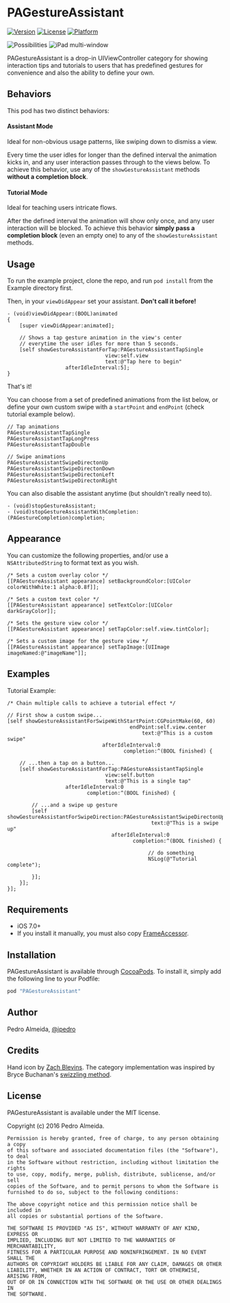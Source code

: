# PAGestureAssistant

[![Version](https://img.shields.io/cocoapods/v/PAGestureAssistant.svg?style=flat)](http://cocoapods.org/pods/PAGestureAssistant)
[![License](https://img.shields.io/cocoapods/l/PAGestureAssistant.svg?style=flat)](http://cocoapods.org/pods/PAGestureAssistant)
[![Platform](https://img.shields.io/cocoapods/p/PAGestureAssistant.svg?style=flat)](http://cocoapods.org/pods/PAGestureAssistant)

![Possibilities](http://i.imgur.com/DVnwy8S.gif)
![iPad multi-window](http://i.imgur.com/jSNJBKS.gif)

  PAGestureAssistant is a drop-in UIViewController category for showing interaction tips and tutorials to users that has predefined gestures for convenience and also the ability to define your own.

## Behaviors

This pod has two distinct behaviors:

#### Assistant Mode
Ideal for non-obvious usage patterns, like swiping down to dismiss a view.

Every time the user idles for longer than the defined interval the animation kicks in, and any user interaction passes through to the views below. To achieve this behavior, use any of the `showGestureAssistant` methods **without a completion block**.

#### Tutorial Mode
Ideal for teaching users intricate flows.

After the defined interval the animation will show only once, and any user interaction will be blocked. To achieve this behavior **simply pass a completion block** (even an empty one) to any of the `showGestureAssistant` methods.

## Usage

To run the example project, clone the repo, and run `pod install` from the Example directory first.

Then, in your `viewDidAppear` set your assistant. **Don't call it before!**

```objc
- (void)viewDidAppear:(BOOL)animated
{
    [super viewDidAppear:animated];

    // Shows a tap gesture animation in the view's center
    // everytime the user idles for more than 5 seconds.
    [self showGestureAssistantForTap:PAGestureAssistantTapSingle
                                view:self.view
                                text:@"Tap here to begin"
                   afterIdleInterval:5];
}
```

That's it!

You can choose from a set of predefined animations from the list below, or define your own custom swipe with a `startPoint` and `endPoint` (check tutorial example below).

```objc
// Tap animations
PAGestureAssistantTapSingle
PAGestureAssistantTapLongPress
PAGestureAssistantTapDouble

// Swipe animations
PAGestureAssistantSwipeDirectonUp
PAGestureAssistantSwipeDirectonDown
PAGestureAssistantSwipeDirectonLeft
PAGestureAssistantSwipeDirectonRight
```


You can also disable  the assistant anytime (but shouldn't really need to).

```objc
- (void)stopGestureAssistant;
- (void)stopGestureAssistantWithCompletion:(PAGestureCompletion)completion;
```

## Appearance
You can customize the following properties, and/or use a `NSAttributedString` to format text as you wish.

```objc
/* Sets a custom overlay color */
[[PAGestureAssistant appearance] setBackgroundColor:[UIColor colorWithWhite:1 alpha:0.8f]];

/* Sets a custom text color */
[[PAGestureAssistant appearance] setTextColor:[UIColor darkGrayColor]];

/* Sets the gesture view color */
[[PAGestureAssistant appearance] setTapColor:self.view.tintColor];

/* Sets a custom image for the gesture view */
[[PAGestureAssistant appearance] setTapImage:[UIImage imageNamed:@"imageName"]];
```

## Examples
Tutorial Example:

```objc
/* Chain multiple calls to achieve a tutorial effect */

// First show a custom swipe...
[self showGestureAssistantForSwipeWithStartPoint:CGPointMake(60, 60)
                                        endPoint:self.view.center
                                            text:@"This is a custom swipe"
                               afterIdleInterval:0
                                      completion:^(BOOL finished) {

    // ...then a tap on a button...
    [self showGestureAssistantForTap:PAGestureAssistantTapSingle
                                view:self.button
                                text:@"This is a single tap"
                   afterIdleInterval:0
                          completion:^(BOOL finished) {

        // ...and a swipe up gesture
        [self showGestureAssistantForSwipeDirection:PAGestureAssistantSwipeDirectonUp
                                               text:@"This is a swipe up"
                                  afterIdleInterval:0
                                         completion:^(BOOL finished) {

                                              // do something
                                              NSLog(@"Tutorial complete");

        }];
    }];
}];
```


## Requirements

- iOS 7.0+
- If you install it manually, you must also copy  [FrameAccessor](https://github.com/AlexDenisov/FrameAccessor).


## Installation

PAGestureAssistant is available through [CocoaPods](http://cocoapods.org). To install
it, simply add the following line to your Podfile:

```ruby
pod "PAGestureAssistant"
```

## Author

Pedro Almeida, [@ipedro](https://twitter.com/ipedro)

## Credits

Hand icon by [Zach Blevins](https://dribbble.com/shots/1904249-Handy-Gestures).
The category implementation was inspired by Bryce Buchanan's [swizzling method]( https://blog.newrelic.com/2014/04/16/right-way-to-swizzle/).
## License

PAGestureAssistant is available under the MIT license.

Copyright (c) 2016 Pedro Almeida.

```
Permission is hereby granted, free of charge, to any person obtaining a copy
of this software and associated documentation files (the "Software"), to deal
in the Software without restriction, including without limitation the rights
to use, copy, modify, merge, publish, distribute, sublicense, and/or sell
copies of the Software, and to permit persons to whom the Software is
furnished to do so, subject to the following conditions:

The above copyright notice and this permission notice shall be included in
all copies or substantial portions of the Software.

THE SOFTWARE IS PROVIDED "AS IS", WITHOUT WARRANTY OF ANY KIND, EXPRESS OR
IMPLIED, INCLUDING BUT NOT LIMITED TO THE WARRANTIES OF MERCHANTABILITY,
FITNESS FOR A PARTICULAR PURPOSE AND NONINFRINGEMENT. IN NO EVENT SHALL THE
AUTHORS OR COPYRIGHT HOLDERS BE LIABLE FOR ANY CLAIM, DAMAGES OR OTHER
LIABILITY, WHETHER IN AN ACTION OF CONTRACT, TORT OR OTHERWISE, ARISING FROM,
OUT OF OR IN CONNECTION WITH THE SOFTWARE OR THE USE OR OTHER DEALINGS IN
THE SOFTWARE.
```
